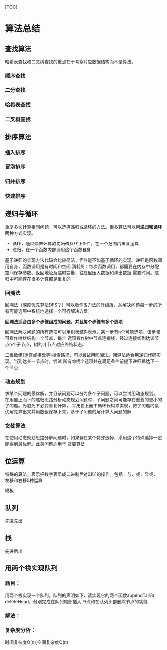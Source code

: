 [TOC]

# 算法总结

## 查找算法
哈希表查找和二叉树查找的重点在于考察对应数据结构而不是算法。

### 顺序查找
### 二分查找
### 哈希表查找
### 二叉树查找


## 排序算法

### 插入排序
### 冒泡排序
### 归并排序
### 快速排序

## 递归与循环
重复多次计算相同问题，可以选择递归或循环的方法。很多算法可以用**递归和循环**两种方式实现。
- 循环，通过设置计算的初始值及终止条件，在一个范围内重复运算
- 递归，在一个函数内部调用这个函数自身

基于递归的实现方法代码会比较简洁，但性能不如基于循环的实现。递归是函数调用自身，函数调用是有时间和空间
消耗的：每次函数调用，都需要在内存中分配空间保存参数、返回地址及临时变量，往栈里压入数据和弹出数据
需要时间。递归中可能存在很多计算都是重复的
### 回溯法
回溯法（深度优先算法DFS？）可以看作蛮力法的升级版，从解决问题每一步的所有可能选项中系统地选择一个可行解决方案。

**回溯法适合由多个步骤组成的问题，并且每个步骤有多个选项**

回溯法解决问题的所有选项可以用树状结构表示，某一步有n个可能选项，该步骤可看作树状结构一个节点，每个
选项看作树中节点连接线，经过连接线到达该节点n个子节点，树的叶节点对应终结状态。

二维数组(迷宫或棋盘等)搜索路径，可以尝试用回溯法。回溯法适合用递归代码实现。当到达某一节点时，尝试
所有肯呢个选项并在满足条件前提下递归抵达下一个节点

### 动态规划
求某个问题的最优解，并且该问题可以分为多个子问题，可以尝试用动态规划。
在用自上而下的递归思路分析动态规划问题时，子问题之间可能存在重叠的更小的子问题。为避免不必要重复计算，
采用自上而下循环代码来实现，把子问题的最优解先算出来并用数组保存下来，基于子问题的解计算大问题的解

### 贪婪算法
在使用动态规划思路分解问题时，如果存在某个特殊选择，采用这个特殊选择一定能得到最优解。此类问题适用于
贪婪算法

## 位运算
特殊的算法，表示把数字表示成二进制后对0和1的操作。包括：与、或、异或、左移和右移5种运算



模板

## 队列
先进先出
## 栈
先进后出

## 用两个栈实现队列
### 题目：
用两个栈实现一个队列。队列的声明如下，请实现它的两个函数appendTail和deleteHead，分别完成在队列尾部插入
节点和在队列头部删除节点的功能
### 解法：

### 复杂度分析：
时间复杂度O(n),空间复杂度O(n)